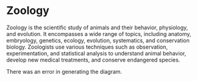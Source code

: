 
# Zoology
Zoology is the scientific study of animals and their behavior, physiology, and evolution. It encompasses a wide range of topics, including anatomy, embryology, genetics, ecology, evolution, systematics, and conservation biology. Zoologists use various techniques such as observation, experimentation, and statistical analysis to understand animal behavior, develop new medical treatments, and conserve endangered species.

There was an error in generating the diagram.
            